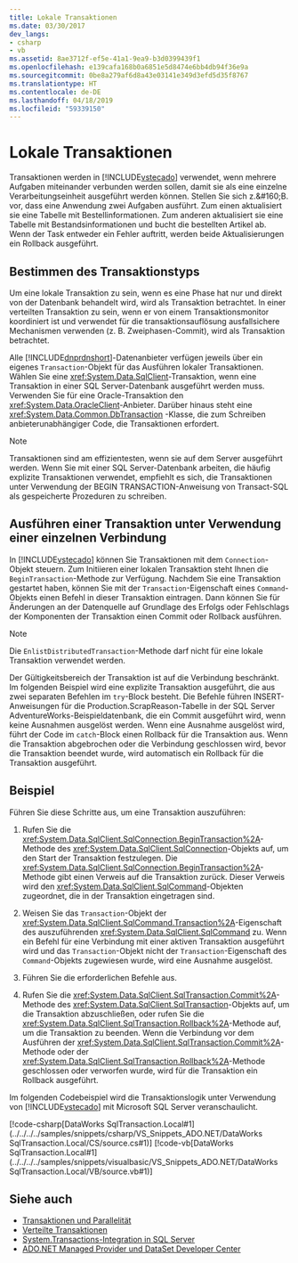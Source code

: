 ```yaml
---
title: Lokale Transaktionen
ms.date: 03/30/2017
dev_langs:
- csharp
- vb
ms.assetid: 8ae3712f-ef5e-41a1-9ea9-b3d0399439f1
ms.openlocfilehash: e139cafa168b0a6851e5d8474e6bb4db94f36e9a
ms.sourcegitcommit: 0be8a279af6d8a43e03141e349d3efd5d35f8767
ms.translationtype: HT
ms.contentlocale: de-DE
ms.lasthandoff: 04/18/2019
ms.locfileid: "59339150"
---
```

# <a name="local-transactions"></a>Lokale Transaktionen
Transaktionen werden in [!INCLUDE[vstecado](../../../../includes/vstecado-md.md)] verwendet, wenn mehrere Aufgaben miteinander verbunden werden sollen, damit sie als eine einzelne Verarbeitungseinheit ausgeführt werden können. Stellen Sie sich z.&amp;#160;B. vor, dass eine Anwendung zwei Aufgaben ausführt. Zum einen aktualisiert sie eine Tabelle mit Bestellinformationen. Zum anderen aktualisiert sie eine Tabelle mit Bestandsinformationen und bucht die bestellten Artikel ab. Wenn der Task entweder ein Fehler auftritt, werden beide Aktualisierungen ein Rollback ausgeführt.  
  
## <a name="determining-the-transaction-type"></a>Bestimmen des Transaktionstyps  
 Um eine lokale Transaktion zu sein, wenn es eine Phase hat nur und direkt von der Datenbank behandelt wird, wird als Transaktion betrachtet. In einer verteilten Transaktion zu sein, wenn er von einem Transaktionsmonitor koordiniert ist und verwendet für die transaktionsauflösung ausfallsichere Mechanismen verwenden (z. B. Zweiphasen-Commit), wird als Transaktion betrachtet.  
  
 Alle [!INCLUDE[dnprdnshort](../../../../includes/dnprdnshort-md.md)]-Datenanbieter verfügen jeweils über ein eigenes `Transaction`-Objekt für das Ausführen lokaler Transaktionen. Wählen Sie eine <xref:System.Data.SqlClient>-Transaktion, wenn eine Transaktion in einer SQL Server-Datenbank ausgeführt werden muss. Verwenden Sie für eine Oracle-Transaktion den <xref:System.Data.OracleClient>-Anbieter. Darüber hinaus steht eine <xref:System.Data.Common.DbTransaction> -Klasse, die zum Schreiben anbieterunabhängiger Code, die Transaktionen erfordert.  
  
> [!NOTE]
> Transaktionen sind am effizientesten, wenn sie auf dem Server ausgeführt werden. Wenn Sie mit einer SQL Server-Datenbank arbeiten, die häufig explizite Transaktionen verwendet, empfiehlt es sich, die Transaktionen unter Verwendung der BEGIN TRANSACTION-Anweisung von Transact-SQL als gespeicherte Prozeduren zu schreiben.
  
## <a name="performing-a-transaction-using-a-single-connection"></a>Ausführen einer Transaktion unter Verwendung einer einzelnen Verbindung  
 In [!INCLUDE[vstecado](../../../../includes/vstecado-md.md)] können Sie Transaktionen mit dem `Connection`-Objekt steuern. Zum Initiieren einer lokalen Transaktion steht Ihnen die `BeginTransaction`-Methode zur Verfügung. Nachdem Sie eine Transaktion gestartet haben, können Sie mit der `Transaction`-Eigenschaft eines `Command`-Objekts einen Befehl in dieser Transaktion eintragen. Dann können Sie für Änderungen an der Datenquelle auf Grundlage des Erfolgs oder Fehlschlags der Komponenten der Transaktion einen Commit oder Rollback ausführen.  
  
> [!NOTE]
>  Die `EnlistDistributedTransaction`-Methode darf nicht für eine lokale Transaktion verwendet werden.  
  
 Der Gültigkeitsbereich der Transaktion ist auf die Verbindung beschränkt. Im folgenden Beispiel wird eine explizite Transaktion ausgeführt, die aus zwei separaten Befehlen im `try`-Block besteht. Die Befehle führen INSERT-Anweisungen für die Production.ScrapReason-Tabelle in der SQL Server AdventureWorks-Beispieldatenbank, die ein Commit ausgeführt wird, wenn keine Ausnahmen ausgelöst werden. Wenn eine Ausnahme ausgelöst wird, führt der Code im `catch`-Block einen Rollback für die Transaktion aus. Wenn die Transaktion abgebrochen oder die Verbindung geschlossen wird, bevor die Transaktion beendet wurde, wird automatisch ein Rollback für die Transaktion ausgeführt.  
  
## <a name="example"></a>Beispiel  
 Führen Sie diese Schritte aus, um eine Transaktion auszuführen:  
  
1. Rufen Sie die <xref:System.Data.SqlClient.SqlConnection.BeginTransaction%2A>-Methode des <xref:System.Data.SqlClient.SqlConnection>-Objekts auf, um den Start der Transaktion festzulegen. Die <xref:System.Data.SqlClient.SqlConnection.BeginTransaction%2A>-Methode gibt einen Verweis auf die Transaktion zurück. Dieser Verweis wird den <xref:System.Data.SqlClient.SqlCommand>-Objekten zugeordnet, die in der Transaktion eingetragen sind.  
  
2. Weisen Sie das `Transaction`-Objekt der <xref:System.Data.SqlClient.SqlCommand.Transaction%2A>-Eigenschaft des auszuführenden <xref:System.Data.SqlClient.SqlCommand> zu. Wenn ein Befehl für eine Verbindung mit einer aktiven Transaktion ausgeführt wird und das `Transaction`-Objekt nicht der `Transaction`-Eigenschaft des `Command`-Objekts zugewiesen wurde, wird eine Ausnahme ausgelöst.  
  
3. Führen Sie die erforderlichen Befehle aus.  
  
4. Rufen Sie die <xref:System.Data.SqlClient.SqlTransaction.Commit%2A>-Methode des <xref:System.Data.SqlClient.SqlTransaction>-Objekts auf, um die Transaktion abzuschließen, oder rufen Sie die <xref:System.Data.SqlClient.SqlTransaction.Rollback%2A>-Methode auf, um die Transaktion zu beenden. Wenn die Verbindung vor dem Ausführen der <xref:System.Data.SqlClient.SqlTransaction.Commit%2A>-Methode oder der <xref:System.Data.SqlClient.SqlTransaction.Rollback%2A>-Methode geschlossen oder verworfen wurde, wird für die Transaktion ein Rollback ausgeführt.  
  
 Im folgenden Codebeispiel wird die Transaktionslogik unter Verwendung von [!INCLUDE[vstecado](../../../../includes/vstecado-md.md)] mit Microsoft SQL Server veranschaulicht.  
  
 [!code-csharp[DataWorks SqlTransaction.Local#1](../../../../samples/snippets/csharp/VS_Snippets_ADO.NET/DataWorks SqlTransaction.Local/CS/source.cs#1)]
 [!code-vb[DataWorks SqlTransaction.Local#1](../../../../samples/snippets/visualbasic/VS_Snippets_ADO.NET/DataWorks SqlTransaction.Local/VB/source.vb#1)]  
  
## <a name="see-also"></a>Siehe auch

- [Transaktionen und Parallelität](../../../../docs/framework/data/adonet/transactions-and-concurrency.md)
- [Verteilte Transaktionen](../../../../docs/framework/data/adonet/distributed-transactions.md)
- [System.Transactions-Integration in SQL Server](../../../../docs/framework/data/adonet/system-transactions-integration-with-sql-server.md)
- [ADO.NET Managed Provider und DataSet Developer Center](https://go.microsoft.com/fwlink/?LinkId=217917)
